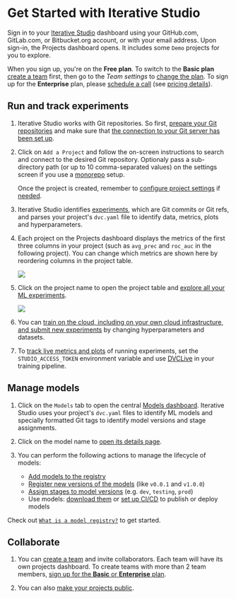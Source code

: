 # Get Started with Iterative Studio

Sign in to your [Iterative Studio](https://studio.iterative.ai/) dashboard using
your GitHub.com, GitLab.com, or Bitbucket.org account, or with your email
address. Upon sign-in, the Projects dashboard opens. It includes some `Demo`
projects for you to explore.

<admon type="tip">

When you sign up, you're on the **Free plan**. To switch to the **Basic plan**
[create a team] first, then go to the _Team settings_ to [change the plan]. To
sign up for the **Enterprise** plan, please [schedule a call] (see [pricing
details]).

</admon>

[create a team]: /doc/studio/user-guide/teams
[change the plan]:
  /doc/studio/user-guide/teams#change-your-team-plan-and-team-size
[schedule a call]: https://calendly.com/gtm-2/studio-introduction
[pricing details]: https://studio.iterative.ai/pricing

</admon>

## Run and track experiments

1. Iterative Studio works with Git repositories. So first, [prepare your Git
   repositories] and make sure that
   [the connection to your Git server has been set up](/doc/studio/user-guide/account-management#git-integrations).

[prepare your git repositories]:
  /doc/studio/user-guide/projects-and-experiments/what-is-a-project#prepare-your-repositories

2. Click on `Add a Project` and follow the on-screen instructions to search and
   connect to the desired Git repository. Optionaly pass a sub-directory path
   (or up to 10 comma-separated values) on the settings screen if you use a
   [monorepo] setup.

   <admon type="info">

   Once the project is created, remember to [configure project
   settings][project settings] if [needed][when do you need project settings].

   </admon>

3. Iterative Studio identifies [experiments](/doc/start#experiment-management),
   which are Git commits or Git refs, and parses your project's `dvc.yaml` file
   to identify data, metrics, plots and hyperparameters.

4. Each project on the Projects dashboard displays the metrics of the first
   three columns in your project (such as `avg_prec` and `roc_auc` in the
   following project). You can change which metrics are shown here by reordering
   columns in the project table.

   ![](https://static.iterative.ai/img/studio/project_card.png)

5. Click on the project name to open the project table and [explore all your ML
   experiments][explore ML experiments].

   ![](https://static.iterative.ai/img/studio/view_components.png)

6. You can [train on the cloud, including on your own cloud infrastructure, and
   submit new experiments] by changing hyperparameters and datasets.

7. To [track live metrics and plots][live-metrics-and-plots] of running
   experiments, set the `STUDIO_ACCESS_TOKEN` environment variable and use
   [DVCLive] in your training pipeline.

## Manage models

1. Click on the `Models` tab to open the central [Models dashboard]. Iterative
   Studio uses your project's `dvc.yaml` files to identify ML models and
   specially formatted Git tags to identify model versions and stage
   assignments.

   [models dashboard]:
     /doc/studio/user-guide/model-registry/view-and-compare-models#models-dashboard

2. Click on the model name to
   [open its details page](/doc/studio/user-guide/model-registry/view-and-compare-models#model-details-page).

3. You can perform the following actions to manage the lifecycle of models:
   - [Add models to the registry](/doc/studio/user-guide/model-registry/add-a-model)
   - [Register new versions of the models](/doc/studio/user-guide/model-registry/register-version)
     (like `v0.0.1` and `v1.0.0`)
   - [Assign stages to model versions](/doc/studio/user-guide/model-registry/assign-stage)
     (e.g. `dev`, `testing`, `prod`)
   - Use models:
     [download them](/doc/studio/user-guide/model-registry/use-models) or
     [set up CI/CD](/doc/studio/user-guide/model-registry/use-models) to publish
     or deploy models

Check out
[`What is a model registry?`](/doc/studio/user-guide/model-registry/what-is-a-model-registry)
to get started.

## Collaborate

1. You can [create a team] and invite collaborators. Each team will have its own
   projects dashboard. To create teams with more than 2 team members, [sign up
   for the **Basic** or **Enterprise** plan].

2. You can also [make your projects public].

[project settings]:
  /doc/studio/user-guide/projects-and-experiments/configure-a-project
[when do you need project settings]:
  /doc/studio/user-guide/projects-and-experiments/configure-a-project#scenarios-where-project-settings-are-required
[create multiple projects from a single git repository]:
  /doc/studio/user-guide/projects-and-experiments/create-a-project#create-multiple-projects-from-a-single-git-repository
[explore ml experiments]:
  /doc/studio/user-guide/projects-and-experiments/explore-ml-experiments
[create a team]: /doc/studio/user-guide/teams
[sign up for the **basic** or **enterprise** plan]:
  /doc/studio/user-guide/change-team-plan-and-size
[make your projects public]:
  /doc/studio/user-guide/projects-and-experiments/share-a-project
[train on the cloud, including on your own cloud infrastructure, and submit new experiments]:
  /doc/studio/user-guide/projects-and-experiments/run-experiments
[live-metrics-and-plots]:
  /doc/studio/user-guide/projects-and-experiments/live-metrics-and-plots
[dvclive]: /doc/dvclive
[monorepo]:
  /doc/studio/user-guide/projects-and-experiments/configure-a-project#monorepo
